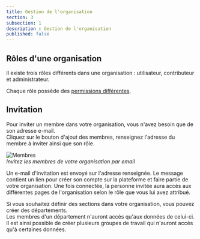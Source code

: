 ```yaml
---
title: Gestion de l'organisation
section: 3
subsection: 1
description : Gestion de l'organisation
published: false
---
```


## Rôles d'une organisation

Il existe trois rôles différents dans une organisation : utilisateur, contributeur et administrateur.

Chaque rôle possède des [permissions différentes](https://data-fair.github.io/3/user-guide-backoffice/members).


## Invitation
Pour inviter un membre dans votre organisation, vous n'avez besoin que de son adresse e-mail.  
Cliquez sur le bouton d'ajout des membres, renseignez l'adresse du membre à inviter ainsi que son rôle.

![Membres](./images/lessons/admin-01-orga-membres.jpg)  
*Invitez les membres de votre organisation par email*

Un e-mail d'invitation est envoyé sur l'adresse renseignée.
Le message contient un lien pour créer son compte sur la plateforme et faire partie de votre organisation.
Une fois connectée, la personne invitée aura accès aux différentes pages de l'organisation selon le rôle que vous lui avez attribué.

Si vous souhaitez définir des sections dans votre organisation, vous pouvez créer des départements.  
Les membres d'un département n'auront accès qu'aux données de celui-ci.  
Il est ainsi possible de créer plusieurs groupes de travail qui n'auront accès qu'à certaines données.
